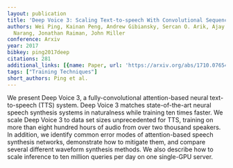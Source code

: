 ```yaml
---
layout: publication
title: 'Deep Voice 3: Scaling Text-to-speech With Convolutional Sequence Learning'
authors: Wei Ping, Kainan Peng, Andrew Gibiansky, Sercan O. Arik, Ajay Kannan, Sharan
  Narang, Jonathan Raiman, John Miller
conference: Arxiv
year: 2017
bibkey: ping2017deep
citations: 281
additional_links: [{name: Paper, url: 'https://arxiv.org/abs/1710.07654'}]
tags: ["Training Techniques"]
short_authors: Ping et al.
---
```

We present Deep Voice 3, a fully-convolutional attention-based neural
text-to-speech (TTS) system. Deep Voice 3 matches state-of-the-art neural
speech synthesis systems in naturalness while training ten times faster. We
scale Deep Voice 3 to data set sizes unprecedented for TTS, training on more
than eight hundred hours of audio from over two thousand speakers. In addition,
we identify common error modes of attention-based speech synthesis networks,
demonstrate how to mitigate them, and compare several different waveform
synthesis methods. We also describe how to scale inference to ten million
queries per day on one single-GPU server.